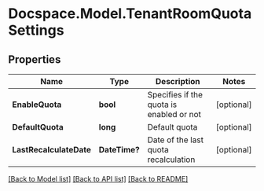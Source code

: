# Docspace.Model.TenantRoomQuotaSettings

## Properties

Name | Type | Description | Notes
------------ | ------------- | ------------- | -------------
**EnableQuota** | **bool** | Specifies if the quota is enabled or not | [optional] 
**DefaultQuota** | **long** | Default quota | [optional] 
**LastRecalculateDate** | **DateTime?** | Date of the last quota recalculation | [optional] 

[[Back to Model list]](../README.md#documentation-for-models) [[Back to API list]](../README.md#documentation-for-api-endpoints) [[Back to README]](../README.md)

